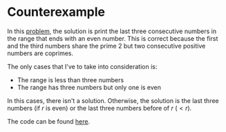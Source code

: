 # Counterexample

In this [problem](https://codeforces.com/contest/483/problem/A), the solution is print the last three consecutive numbers in the range that ends with an even number.
This is correct because the first and the third numbers share the prime $2$ but two consecutive positive numbers are coprimes.

The only cases that I've to take into consideration is:

- The range is less than three numbers
- The range has three numbers but only one is even

In this cases, there isn't a solution. Otherwise, the solution is the last three numbers (if $r$ is even) or the last three numbers before of $r$ ($<r$).

The code can be found [here](./solution.cpp).
